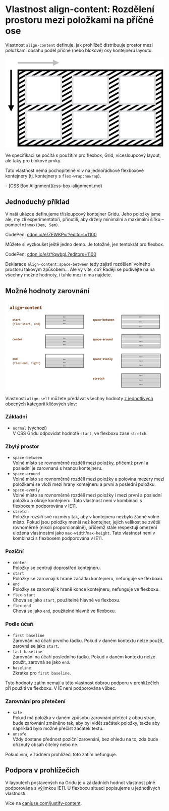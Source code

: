 # Vlastnost align-content: Rozdělení prostoru mezi položkami na příčné ose

Vlastnost `align-content` definuje, jak prohlížeč distribuuje prostor mezi položkami obsahu podél příčné (nebo blokové) osy kontejneru layoutu.

![Vlastnost align-content](../dist/images/original/vdlayout/css-align-content-schema.png)

Ve specifikaci se počítá s použitím pro flexbox, Grid, vícesloupcový layout, ale taky pro blokové prvky.

<!-- AdSnippet -->

Tato vlastnost nemá pochopitelně vliv na jednořádkové flexboxové kontejnery (tj. kontejnery s `flex-wrap:nowrap`).

<div class="related web-only" markdown="1">
- [CSS Box Alignment](css-box-alignment.md)
</div>

## Jednoduchý příklad

V naší ukázce definujeme třísloupcový kontejner Gridu. Jeho položky jsme ale, my zlí experimentátoři, přinutili, aby držely minimální a maximální šířku – pomocí `minmax(3em, 5em)`.

CodePen: [cdpn.io/e/ZEWKPvr?editors=1100](https://codepen.io/machal/pen/ZEWKPvr?editors=1100)

Můžete si vyzkoušet ještě jedno demo. Je totožné, jen tentokrát pro flexbox.

CodePen: [cdpn.io/e/zYqwbpL?editors=1100](https://codepen.io/machal/pen/zYqwbpL?editors=1100)

Deklarace `align-content:space-between` tedy zajistí rozdělení volného prostoru takovým způsobem… Ale vy víte, co? Raději se podívejte na na všechny možné hodnoty, i tuhle mezi nima najdete.

## Možné hodnoty zarovnání

![Hodnoty vlastnosti align-content](../dist/images/original/vdlayout/css-align-content-hodnoty.png)

Vlastnosti `align-self` můžete předávat všechny hodnoty [z jednotlivých obecných kategorií klíčových slov](css-box-alignment.md#typy-klicova-slova):

### Základní

- `normal` (výchozí)  
  V CSS Gridu odpovídat hodnotě `start`, ve flexboxu zase `stretch`.

### Zbylý prostor

- `space-between`  
  Volné místo se rovnoměrně rozdělí mezi položky, přičemž první a poslední je zarovnaná s hranou kontejneru.
- `space-around`  
  Volné místo se rovnoměrně rozdělí mezi položky a polovina mezery mezi položkami se vloží mezi hrany kontejneru a první a poslední položku.
- `space-evenly`  
  Volné místo se rovnoměrně rozdělí mezi položky i mezi první a poslední položku a okraje kontejneru. Tato vlastnost není v kombinaci s flexboxem podporována v IE11.
- `stretch`  
  Položky rozšíří své rozměry tak, aby v kontejneru nezbylo žádné volné místo. Pokud jsou položky menší než kontejner, jejich velikost se zvětší rovnoměrně (nikoli proporcionálně), přičemž stále respektují omezení uložená vlastnostmi jako `max-width`/`max-height`. Tato vlastnost není v kombinaci s flexboxem podporována v IE11.  

### Poziční

- `center`  
  Položky se centrují doprostřed kontejneru.
- `start`  
  Položky se zarovnají k hraně začátku kontejneru, nefunguje ve flexboxu.
- `end`  
  Položky se zarovnají k hraně konce kontejneru, nefunguje ve flexboxu.
- `flex-start`  
  Chová se jako `start`, použitelné hlavně ve flexboxu.
- `flex-end`  
  Chová se jako `end`, použitelné hlavně ve flexboxu.

### Podle účaří

- `first baseline`  
  Zarovnání na účaří prvního řádku. Pokud v daném kontextu nelze použít, zarovná se jako `start`.
- `last baseline`  
  Zarovnání na účaří posledního řádku. Pokud v daném kontextu nelze použít, zarovná se jako `end`.
- `baseline`  
  Zkratka pro `first baseline`.

Tyto hodnoty zatím nemají u této vlastnost dobrou podporu v prohlížečích při použití ve flexboxu. V IE není podporována vůbec.

### Zarovnání pro přetečení

- `safe`  
  Pokud má položka v daném způsobu zarovnání přetéct z obou stran, bude zarovnání změněno tak, aby byl vidět začátek položky, takže aby například bylo možné přečíst začátek textu.
- `unsafe`  
  Vždy dostane přednost poziční zarovnání, bez ohledu na to, zda bude oříznutý obsah čitelný nebo ne.  

Pokud vím, v žádném prohlížeči toto zatím nefunguje.

## Podpora v prohlížečích

V layoutech postavených na Gridu je u základních hodnot vlastnost plně podporována s výjimkou IE11. U flexboxu situaci popisujeme u jednotlivých vlastností.

Více na [caniuse.com/justify-content](https://caniuse.com/#search=justify-content).

<!-- AdSnippet -->
